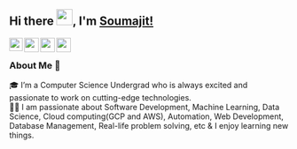 ## Hi there <img src="https://github.com/TheDudeThatCode/TheDudeThatCode/blob/master/Assets/Hi.gif" width="29px">, I'm [Soumajit!](https://www.linkedin.com/in/soumajit-chatterjee/) 

<a href="https://www.linkedin.com/in/soumajit-chatterjee/" target="_blank">
  <img align="left" width="24px" src="https://cdn.jsdelivr.net/npm/simple-icons@v3/icons/linkedin.svg"  />
</a>
<a href="https://twitter.com/_Soumajit_" target="_blank">
  <img align="left" width="26px" src="https://cdn.jsdelivr.net/npm/simple-icons@v3/icons/twitter.svg" />
</a>
<a href="mailto:soumajitchatterjee98@gmail.com" target="_blank">
  <img align="left" width="26px" src="https://cdn.jsdelivr.net/npm/simple-icons@v3/icons/gmail.svg" />
</a>
<a href="https://www.youtube.com/channel/UCf_wAp7YdmL56-WNBC8iiHA" target="_blank">
  <img align="left" width="26px" src="https://cdn.jsdelivr.net/npm/simple-icons@v3/icons/youtube.svg" />
</a>

<br />

### About Me 🚀
🎓 I’m a Computer Science Undergrad who is always excited and passionate to work on cutting-edge technologies. </br>
👨‍💻  I am passionate about Software Development, Machine Learning, Data Science, Cloud computing(GCP and AWS), Automation, Web Development, Database Management, Real-life problem solving, etc & I enjoy learning new things. </br>
